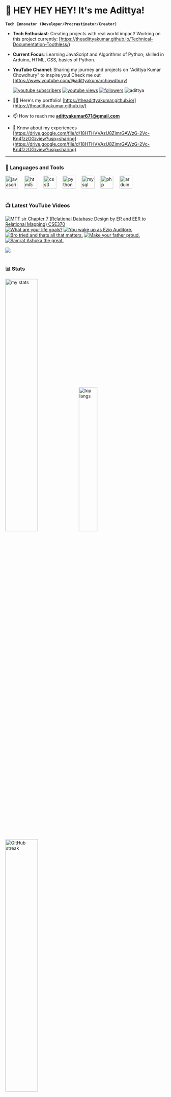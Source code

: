 # 👑 HEY HEY HEY! It's me Adittya!

**`Tech Innovator (Developer/Procrastinator/Creator)`**

- **Tech Enthusiast**: Creating projects with real world impact! Working on this project currently: [https://theadittyakumar.github.io/Technical-Documentation-Toothless/)
- **Current Focus**: Learning JavaScript and Algorithms of Python; skilled in Arduino, HTML, CSS, basics of Python.
- **YouTube Channel**: Sharing my journey and projects on "Adittya Kumar Chowdhury" to inspire you! Check me out [https://www.youtube.com/@adittyakumarchowdhury) 

   <p align="left">
      <a href="https://www.youtube.com/channel/UCu68HfYtlcXFI7kNhnSdspA?sub_confirmation=1">
         <img alt="youtube subscribers" title="Subscribe to my YouTube channel" src="https://custom-icon-badges.demolab.com/youtube/channel/subscribers/UCu68HfYtlcXFI7kNhnSdspA?color=%23E05D44&label=SUBSCRIBE&logo=video&logoColor=white&style=for-the-badge&labelColor=CE4630"/></a> 
      <a href="https://www.youtube.com/c/adittyakumarchowdhury">
         <img alt="youtube views" title="YouTube views" src="https://custom-icon-badges.demolab.com/youtube/channel/views/UCu68HfYtlcXFI7kNhnSdspA?color=%23E1AD0E&logo=eye&logoColor=white&style=for-the-badge&labelColor=C79600"/></a> 
      <a href="https://github.com/TheAdittyaKumar?tab=followers">
         <img alt="followers" title="Follow me on Github" src="https://custom-icon-badges.demolab.com/github/followers/TheAdittyaKumar?color=236ad3&labelColor=1155ba&style=for-the-badge&logo=person-add&label=Follow&logoColor=white"/></a>
      <img src="https://komarev.com/ghpvc/?username=TheAdittyaKumar&label=Profile%20views&color=0e75b6&style=flat" alt="adittya" />
   </p>


- 👨‍💻 Here's my portfolio! [https://theadittyakumar.github.io/](https://theadittyakumar.github.io/)

- 📫 How to reach me **adittyakumar671@gmail.com**

- 📄 Know about my experiences [https://drive.google.com/file/d/18HTHVVAzU8ZimrGAWzG-2Vc-Kn4fzzOG/view?usp=sharing](https://drive.google.com/file/d/18HTHVVAzU8ZimrGAWzG-2Vc-Kn4fzzOG/view?usp=sharing)

---

### 🧰 Languages and Tools

<div align="left">
  <img src="https://cdn.jsdelivr.net/gh/devicons/devicon/icons/javascript/javascript-original.svg" height="40" alt="javascript logo"  />
  <img width="12" />
  <img src="https://cdn.jsdelivr.net/gh/devicons/devicon/icons/html5/html5-original.svg" height="40" alt="html5 logo"  />
  <img width="12" />
  <img src="https://cdn.jsdelivr.net/gh/devicons/devicon/icons/css3/css3-original.svg" height="40" alt="css3 logo"  />
  <img width="12" />
  <img src="https://cdn.jsdelivr.net/gh/devicons/devicon/icons/python/python-original.svg" height="40" alt="python logo"  />
  <img width="12" />
  <img src="https://cdn.jsdelivr.net/gh/devicons/devicon/icons/mysql/mysql-original.svg" height="40" alt="mysql logo"  />
  <img width="12" />
  <img src="https://cdn.jsdelivr.net/gh/devicons/devicon/icons/php/php-original.svg" height="40" alt="php logo"  />
  <img width="12" />
  <img src="https://cdn.jsdelivr.net/gh/devicons/devicon/icons/arduino/arduino-original.svg" height="40" alt="arduino logo"  />
</div>


#

### 📺 Latest YouTube Videos

<!-- BEGIN YOUTUBE-CARDS -->
[![MTT sir Chapter 7 (Relational Database Design by ER and EER to Relational Mapping) CSE370](https://ytcards.demolab.com/?id=CAKLxtQOpe4&title=MTT+sir+Chapter+7+%28Relational+Database+Design+by+ER+and+EER+to+Relational+Mapping%29+CSE370&lang=en&timestamp=1744474105&background_color=%230d1117&title_color=%23ffffff&stats_color=%23dedede&max_title_lines=1&width=250&border_radius=5 "MTT sir Chapter 7 (Relational Database Design by ER and EER to Relational Mapping) CSE370")](https://www.youtube.com/watch?v=CAKLxtQOpe4)
[![What are your life goals?](https://ytcards.demolab.com/?id=OknQBwjq6uY&title=What+are+your+life+goals%3F&lang=en&timestamp=1744471025&background_color=%230d1117&title_color=%23ffffff&stats_color=%23dedede&max_title_lines=1&width=250&border_radius=5 "What are your life goals?")](https://www.youtube.com/watch?v=OknQBwjq6uY)
[![You wake up as Ezio Auditore.](https://ytcards.demolab.com/?id=XWJ0y0EVZSc&title=You+wake+up+as+Ezio+Auditore.&lang=en&timestamp=1744462326&background_color=%230d1117&title_color=%23ffffff&stats_color=%23dedede&max_title_lines=1&width=250&border_radius=5 "You wake up as Ezio Auditore.")](https://www.youtube.com/watch?v=XWJ0y0EVZSc)
[![Bro tried and thats all that matters.](https://ytcards.demolab.com/?id=XQUg2gSghew&title=Bro+tried+and+thats+all+that+matters.&lang=en&timestamp=1744429184&background_color=%230d1117&title_color=%23ffffff&stats_color=%23dedede&max_title_lines=1&width=250&border_radius=5 "Bro tried and thats all that matters.")](https://www.youtube.com/watch?v=XQUg2gSghew)
[![Make your father proud.](https://ytcards.demolab.com/?id=KeokGZc2jwE&title=Make+your+father+proud.&lang=en&timestamp=1744412924&background_color=%230d1117&title_color=%23ffffff&stats_color=%23dedede&max_title_lines=1&width=250&border_radius=5 "Make your father proud.")](https://www.youtube.com/watch?v=KeokGZc2jwE)
[![Samrat Ashoka the great.](https://ytcards.demolab.com/?id=6pyB1_qk01w&title=Samrat+Ashoka+the+great.&lang=en&timestamp=1744401203&background_color=%230d1117&title_color=%23ffffff&stats_color=%23dedede&max_title_lines=1&width=250&border_radius=5 "Samrat Ashoka the great.")](https://www.youtube.com/watch?v=6pyB1_qk01w)
<!-- END YOUTUBE-CARDS -->

[<img src="https://custom-icon-badges.demolab.com/badge/-Subscribe%20For%20More-red?style=for-the-badge&logo=video&logoColor=white"/>](https://www.youtube.com/channel/UCu68HfYtlcXFI7kNhnSdspA?sub_confirmation=1)

#

### 📊 Stats

<div align="left">
  <img alt="my stats" width="45%" src="https://github-readme-stats.vercel.app/api?username=TheAdittyaKumar&show_icons=true&hide_border=true&theme=vision-friendly-dark" />
  <img alt="top langs" width="34%" src="https://github-readme-stats.vercel.app/api/top-langs/?username=TheAdittyaKumar&layout=compact&hide_border=true&theme=vision-friendly-dark" />
  <img alt="GitHub streak" width="45%" src="https://github-readme-streak-stats.herokuapp.com/?user=TheAdittyaKumar&theme=vision-friendly-dark&hide_border=true" />

</div>



<!-- ![GitHub Streak](https://streak-stats.demolab.com?user=TheAdittyaKumar&theme=swift&border_radius=4.5) -->
#

